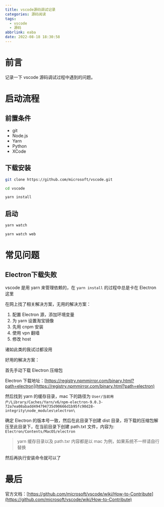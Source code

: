 ```yaml
---
title: vscode源码调试记录
categories: 源码阅读
tags:
  - vscode
  - 源码
abbrlink: eaba
date: 2022-08-18 18:30:58
---
```


# 前言
记录一下 vscode 源码调试过程中遇到的问题。

# 启动流程
## 前置条件
- git
- Node.js
- Yarn
- Python
- XCode

## 下载安装
``` bash
git clone https://github.com/microsoft/vscode.git

cd vscode

yarn install
```

## 启动
``` bash
yarn watch

yarn watch web
```

# 常见问题
## Electron下载失败
vscode 是用 yarn 来管理依赖的，在 `yarn install` 的过程中总是卡在 Electron 这里

在网上找了相关解决方案，无用的解决方案：

1. 配置 Electron 源，添加环境变量
2. 为 yarn 设置淘宝镜像
3. 先用 cnpm 安装
4. 使用 vpn 翻墙
5. 修改 host 

诸如此类的我试过都没用

好用的解决方案：

首先手动下载 Electron 压缩包

Electron 下载地址：[https://registry.npmmirror.com/binary.html?path=electron](https://registry.npmmirror.com/binary.html?path=electron)

然后找到 yarn 的缓存目录，mac 下的路径为 `User/当前用户/Library/Caches/Yarn/v6/npm-electron-9.0.3-72a7ea08abadd494794735d90666d1b95fc90d28-integrity\node_modules\electron\`

确定 Electron 的版本号一致，然后在此目录下创建 dist 目录，将下载的压缩包解压至此目录下，在当前目录下创建 path.txt 文件，内容为: `Electron/Contents/MacOS/electron`

> yarn 缓存目录以及 path.txr 内容都是以 mac 为例，如果系统不一样请自行替换

然后再执行安装命令就可以了

# 最后
官方文档：[https://github.com/microsoft/vscode/wiki/How-to-Contribute](https://github.com/microsoft/vscode/wiki/How-to-Contribute)